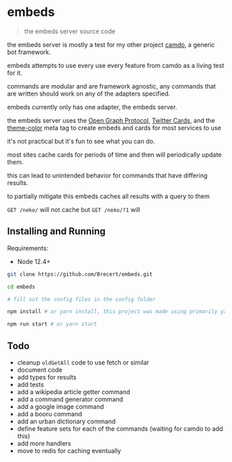 # embeds
> the embeds server source code

the embeds server is mostly a test for my other project [camdo](https://github.com/Brecert/camdo), a generic bot framework.

embeds attempts to use every use every feature from camdo as a living test for it.

commands are modular and are framework agnostic, any commands that are written should work on any of the adapters specified.

embeds currently only has one adapter, the embeds server.

the embeds server uses the [Open Graph Protocol](http://opengraphprotocol.org/), [Twitter Cards](https://developer.twitter.com/en/docs/tweets/optimize-with-cards/overview/abouts-cards.html), and the [theme-color](https://developers.google.com/web/updates/2014/11/Support-for-theme-color-in-Chrome-39-for-Android) meta tag to create embeds and cards for most services to use

it's not practical but it's fun to see what you can do.

most sites cache cards for periods of time and then will periodically update them.

this can lead to unintended behavior for commands that have differing results.

to partially mitigate this embeds caches all results with a query to them

`GET /neko/` will not cache but `GET /neko/?1` will

## Installing and Running

Requirements:
- Node 12.4+

```sh
git clone https://github.com/Brecert/embeds.git

cd embeds

# fill out the config files in the config folder

npm install # or yarn install, this project was made using primarily yarn!

npm run start # or yarn start
```

## Todo
- cleanup `oldGetAll` code to use fetch or similar
- document code
- add types for results
- add tests
- add a wikipedia article getter command
- add a command generator command
- add a google image command
- add a booru command
- add an urban dictionary command
- define feature sets for each of the commands (waiting for camdo to add this)
- add more handlers
- move to redis for caching eventually